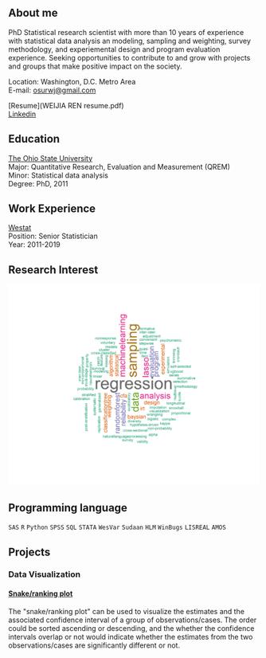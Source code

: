
## About me

PhD Statistical research scientist with more than 10 years of experience with statistical data analysis an modeling, sampling and weighting, survey methodology, and experiemental design and program evaluation experience. Seeking opportunities to contribute to and grow with projects and groups that make positive impact on the society.  

Location:  Washington, D.C. Metro Area        
E-mail:    osurwj@gmail.com 

[Resume](WEIJIA REN resume.pdf)         
[Linkedin](https://www.linkedin.com/in/weijia-ren-6b885311/)

## Education 

[The Ohio State University](https://www.osu.edu)   
Major: Quantitative Research, Evaluation and Measurement (QREM)   
Minor: Statistical data analysis  
Degree: PhD, 2011         


## Work Experience 

[Westat](http://www.westat.com)    
Position: Senior Statistician    
Year: 2011-2019 


## Research Interest        
![](myskill.png)


## Programming language         
`SAS` `R` `Python` `SPSS` `SQL` `STATA` `WesVar` `Sudaan` `HLM` `WinBugs` `LISREAL` `AMOS` 

## Projects

### Data Visualization 

#### [Snake/ranking plot](https://weijia-ren.github.io/PIAAC-snake-plot/)

The "snake/ranking plot" can be used to visualize the estimates and the associated confidence interval of a group of observations/cases. The order could be sorted ascending or descending, and the whether the confidence intervals overlap or not would indicate whether the estimates from the two observations/cases are significantly different or not. 










